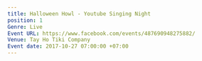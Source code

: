```yaml
---
title: Halloween Howl - Youtube Singing Night
position: 1
Genre: Live
Event URL: https://www.facebook.com/events/487690948275882/
Venue: Tay Ho Tiki Company
Event date: 2017-10-27 07:00:00 +07:00
---
```


